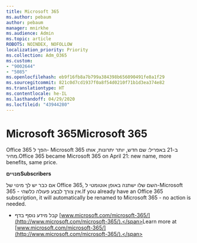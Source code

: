 ```yaml
---
title: Microsoft 365
ms.author: pebaum
author: pebaum
manager: mnirkhe
ms.audience: Admin
ms.topic: article
ROBOTS: NOINDEX, NOFOLLOW
localization_priority: Priority
ms.collection: Adm_O365
ms.custom:
- "9002644"
- "5085"
ms.openlocfilehash: eb9f16fb8a7b799a384398b656090491fe8a1f29
ms.sourcegitcommit: 821c0d7cd1937f0a8f54d0210f71b1d3ea374e82
ms.translationtype: HT
ms.contentlocale: he-IL
ms.lasthandoff: 04/29/2020
ms.locfileid: "43944280"
---
```

# <a name="microsoft-365"></a><span data-ttu-id="02d25-102">Microsoft 365</span><span class="sxs-lookup"><span data-stu-id="02d25-102">Microsoft 365</span></span>

<span data-ttu-id="02d25-103">Office 365 הפך ל- Microsoft 365 ב-21 באפריל: שם חדש, יותר יתרונות, אותו מחיר.</span><span class="sxs-lookup"><span data-stu-id="02d25-103">Office 365 became Microsoft 365 on April 21: new name, more benefits, same price.</span></span>

<span data-ttu-id="02d25-104">**מנויים**</span><span class="sxs-lookup"><span data-stu-id="02d25-104">**Subscribers**</span></span>

<span data-ttu-id="02d25-105">אם כבר יש לך מינוי של Office 365, השם שלו ישתנה באופן אוטומטי ל-Microsoft 365 - אין צורך לבצע פעולה כלשהי.</span><span class="sxs-lookup"><span data-stu-id="02d25-105">If you already have an Office 365 subscription, it will automatically be renamed to Microsoft 365 - no action is needed.</span></span>

- <span data-ttu-id="02d25-106">קבל מידע נוסף בדף [www.microsoft.com/microsoft-365/](http://www.microsoft.com/microsoft-365/).</span><span class="sxs-lookup"><span data-stu-id="02d25-106">Learn more at [www.microsoft.com/microsoft-365/](http://www.microsoft.com/microsoft-365/).</span></span>

